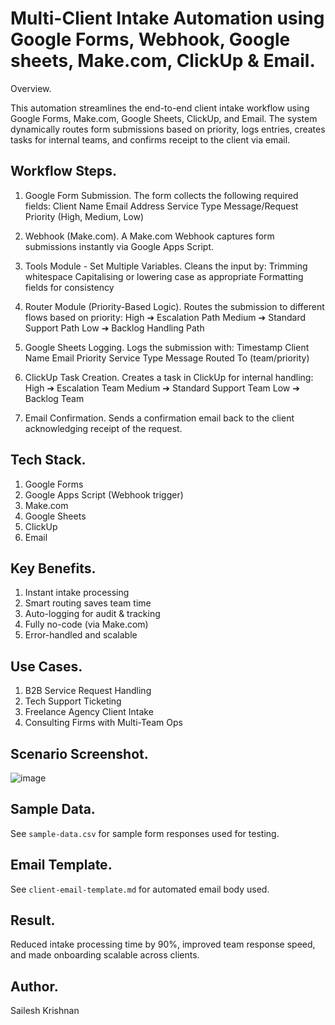 # Multi-Client Intake Automation using Google Forms, Webhook, Google sheets, Make.com, ClickUp & Email.

Overview.

This automation streamlines the end-to-end client intake workflow using Google Forms, Make.com, Google Sheets, ClickUp, and Email. The system dynamically routes form submissions based on priority, logs entries, creates tasks for internal teams, and confirms receipt to the client via email.

## Workflow Steps.

1. Google Form Submission.
   The form collects the following required fields:
   Client Name
   Email Address
   Service Type
   Message/Request
   Priority (High, Medium, Low)

2. Webhook (Make.com).
   A Make.com Webhook captures form submissions instantly via Google Apps Script.

3. Tools Module - Set Multiple Variables.
   Cleans the input by:
   Trimming whitespace
   Capitalising or lowering case as appropriate
   Formatting fields for consistency

4. Router Module (Priority-Based Logic).
   Routes the submission to different flows based on priority:
   High ➔ Escalation Path
   Medium ➔ Standard Support Path
   Low ➔ Backlog Handling Path

5. Google Sheets Logging.
   Logs the submission with:
   Timestamp
   Client Name
   Email
   Priority
   Service Type
   Message
   Routed To (team/priority)

6. ClickUp Task Creation.
   Creates a task in ClickUp for internal handling:
   High ➔ Escalation Team
   Medium ➔ Standard Support Team
   Low ➔ Backlog Team

7. Email Confirmation.
   Sends a confirmation email back to the client acknowledging receipt of the request.

## Tech Stack.

 1. Google Forms
 2. Google Apps Script (Webhook trigger)
 3. Make.com
 4. Google Sheets
 5. ClickUp
 6. Email

## Key Benefits.

 1. Instant intake processing
 2. Smart routing saves team time
 3. Auto-logging for audit & tracking
 4. Fully no-code (via Make.com)
 5. Error-handled and scalable

## Use Cases.
 1. B2B Service Request Handling
 2. Tech Support Ticketing
 3. Freelance Agency Client Intake
 4. Consulting Firms with Multi-Team Ops

## Scenario Screenshot.
![image](https://github.com/user-attachments/assets/09847228-497c-44ac-9653-224f2b5557dc)


## Sample Data.
See `sample-data.csv` for sample form responses used for testing.

## Email Template.
See `client-email-template.md` for automated email body used.

## Result.
Reduced intake processing time by 90%, improved team response speed, and made onboarding scalable across clients.

## Author.
Sailesh Krishnan
